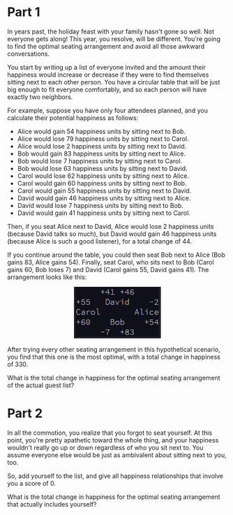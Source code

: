 # Part 1

In years past, the holiday feast with your family hasn't gone so well. Not everyone gets along! This year, you resolve, will be different. You're going to find the optimal seating arrangement and avoid all those awkward conversations.

You start by writing up a list of everyone invited and the amount their happiness would increase or decrease if they were to find themselves sitting next to each other person. You have a circular table that will be just big enough to fit everyone comfortably, and so each person will have exactly two neighbors.

For example, suppose you have only four attendees planned, and you calculate their potential happiness as follows:

- Alice would gain 54 happiness units by sitting next to Bob.
- Alice would lose 79 happiness units by sitting next to Carol.
- Alice would lose 2 happiness units by sitting next to David.
- Bob would gain 83 happiness units by sitting next to Alice.
- Bob would lose 7 happiness units by sitting next to Carol.
- Bob would lose 63 happiness units by sitting next to David.
- Carol would lose 62 happiness units by sitting next to Alice.
- Carol would gain 60 happiness units by sitting next to Bob.
- Carol would gain 55 happiness units by sitting next to David.
- David would gain 46 happiness units by sitting next to Alice.
- David would lose 7 happiness units by sitting next to Bob.
- David would gain 41 happiness units by sitting next to Carol.

Then, if you seat Alice next to David, Alice would lose 2 happiness units (because David talks so much), but David would gain 46 happiness units (because Alice is such a good listener), for a total change of 44.

If you continue around the table, you could then seat Bob next to Alice (Bob gains 83, Alice gains 54). Finally, seat Carol, who sits next to Bob (Carol gains 60, Bob loses 7) and David (Carol gains 55, David gains 41). The arrangement looks like this:

<p align=center>
 	<img src="img/sample.png">
</p>

After trying every other seating arrangement in this hypothetical scenario, you find that this one is the most optimal, with a total change in happiness of 330.

What is the total change in happiness for the optimal seating arrangement of the actual guest list?


# Part 2

In all the commotion, you realize that you forgot to seat yourself. At this point, you're pretty apathetic toward the whole thing, and your happiness wouldn't really go up or down regardless of who you sit next to. You assume everyone else would be just as ambivalent about sitting next to you, too.

So, add yourself to the list, and give all happiness relationships that involve you a score of 0.

What is the total change in happiness for the optimal seating arrangement that actually includes yourself?